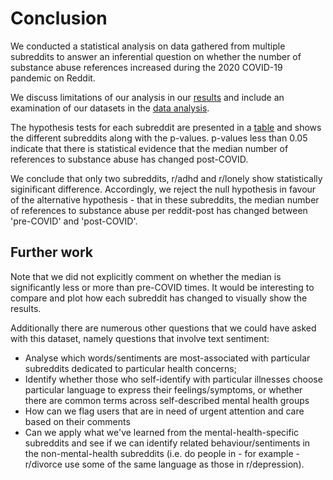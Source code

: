 # Conclusion

We conducted a statistical analysis on data gathered from multiple subreddits to answer an inferential question on whether the number of substance abuse references increased during the 2020 COVID-19 pandemic on Reddit.

We discuss limitations of our analysis in our [results](results.md) and include an examination of our datasets in the [data analysis](data_analyis).

The hypothesis tests for each subreddit are presented in a [table](results.md) and shows the different subreddits along with the p-values. p-values less than 0.05 indicate that there is statistical evidence that the median number of references to substance abuse has changed post-COVID.

We conclude that only two subreddits, r/adhd and r/lonely show statistically siginificant difference. Accordingly, we reject the null hypothesis in favour of the alternative hypothesis - that in these subreddits, the median number of references to substance abuse per reddit-post has changed between 'pre-COVID' and 'post-COVID'.
## Further work
Note that we did not explicitly comment on whether the median is significantly less or more than pre-COVID times. It would be interesting to compare and plot how each subreddit has changed to visually show the results.

Additionally there are numerous other questions that we could have asked with this dataset, namely questions that involve text sentiment:
- Analyse which words/sentiments are most-associated with particular subreddits dedicated to particular health concerns;
- Identify whether those who self-identify with particular illnesses choose particular language to express their feelings/symptoms, or whether there are common terms across self-described mental health groups
- How can we flag users that are in need of urgent attention and care based on their comments
- Can we apply what we've learned from the mental-health-specific subreddits and see if we can identify related behaviour/sentiments in the non-mental-health subreddits (i.e. do people in - for example - r/divorce use some of the same language as those in r/depression).